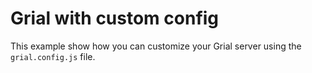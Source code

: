 # Grial with custom config
This example show how you can customize your Grial server using the `grial.config.js` file.
